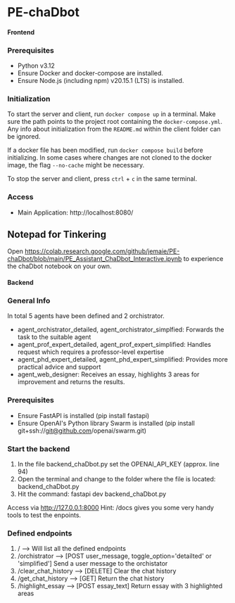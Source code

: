 # PE-chaDbot

#### Frontend
### Prerequisites
- Python v3.12
- Ensure Docker and docker-compose are installed.
- Ensure Node.js (including npm) v20.15.1 (LTS) is installed.

### Initialization
To start the server and client, run `docker compose up` in a terminal.
Make sure the path points to the project root containing the `docker-compose.yml`.
Any info about initialization from the `README.md` within the client folder can be ignored.

If a docker file has been modified, run `docker compose build` before initializing.
In some cases where changes are not cloned to the docker image, the flag `--no-cache` might be necessary.

To stop the server and client, press `ctrl` + `c` in the same terminal.

### Access
- Main Application: http://localhost:8080/


## Notepad for Tinkering
Open https://colab.research.google.com/github/jemaie/PE-chaDbot/blob/main/PE_Assistant_ChaDbot_Interactive.ipynb to experience the chaDbot notebook on your own.

#### Backend
### General Info
In total 5 agents have been defined and 2 orchistrator.

- agent_orchistrator_detailed, agent_orchistrator_simplfied: Forwards the task to the suitable agent
- agent_prof_expert_detailed, agent_prof_expert_simplified: Handles request which requires a professor-level expertise
- agent_phd_expert_detailed, agent_phd_expert_simplified: Provides more practical advice and support
- agent_web_designer: Receives an essay, highlights 3 areas for improvement and returns the results. 

### Prerequisites
- Ensure FastAPI is installed (pip install fastapi)
- Ensure OpenAI's Python library Swarm is installed (pip install git+ssh://git@github.com/openai/swarm.git) 

### Start the backend
1. In the file backend_chaDbot.py set the OPENAI_API_KEY (approx. line 94)
2. Open the terminal and change to the folder where the file is located: backend_chaDbot.py 
3. Hit the command: fastapi dev backend_chaDbot.py

Access via http://127.0.0.1:8000
Hint: /docs gives you some very handy tools to test the enpoints.

### Defined endpoints
1. / --> Will list all the defined endpoints
2. /orchistrator --> [POST user_message, toggle_option='detailted' or 'simplified'] Send a user message to the orchistator
3. /clear_chat_history --> [DELETE] Clear the chat history
4. /get_chat_history --> [GET] Return the chat history
5. /highlight_essay --> [POST essay_text] Return essay with 3 highlighted areas
